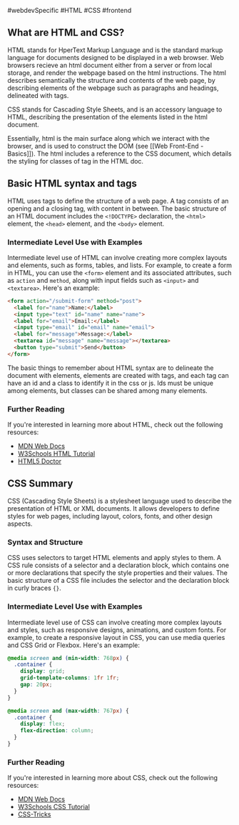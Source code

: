 #webdevSpecific #HTML #CSS #frontend

## What are HTML and CSS?
HTML stands for HperText Markup Language and is the standard markup language for documents designed to be displayed in a web browser. Web browsers recieve an html document either from a server or from local storage, and render the webpage based on the html instructions. The html describes semantically the structure and contents of the web page, by describing elements of the webpage such as paragraphs and headings, delineated with tags.

CSS stands for Cascading Style Sheets, and is an accessory language to HTML, describing the presentation of the elements listed in the html document.

Essentially, html is the main surface along which we interact with the browser, and is used to construct the DOM (see [[Web Front-End - Basics]]). The html includes a reference to the CSS document, which details the styling for classes of tag in the HTML doc.

## Basic HTML syntax and tags
HTML uses tags to define the structure of a web page. A tag consists of an opening and a closing tag, with content in between. The basic structure of an HTML document includes the `<!DOCTYPE>` declaration, the `<html>` element, the `<head>` element, and the `<body>` element.

### Intermediate Level Use with Examples
Intermediate level use of HTML can involve creating more complex layouts and elements, such as forms, tables, and lists. For example, to create a form in HTML, you can use the `<form>` element and its associated attributes, such as `action` and `method`, along with input fields such as `<input>` and `<textarea>`. Here's an example:
```html
<form action="/submit-form" method="post">
  <label for="name">Name:</label>
  <input type="text" id="name" name="name">
  <label for="email">Email:</label>
  <input type="email" id="email" name="email">
  <label for="message">Message:</label>
  <textarea id="message" name="message"></textarea>
  <button type="submit">Send</button>
</form>
```
The basic things to remember about HTML syntax are to delineate the document with elements, elements are created with tags, and each tag can have an id and a class to identify it in the css or js. Ids must be unique among elements, but classes can be shared among many elements.

### Further Reading
If you're interested in learning more about HTML, check out the following resources:

-   [MDN Web Docs](https://developer.mozilla.org/en-US/docs/Web/HTML)
-   [W3Schools HTML Tutorial](https://www.w3schools.com/html/)
-   [HTML5 Doctor](http://html5doctor.com/)

## CSS Summary
CSS (Cascading Style Sheets) is a stylesheet language used to describe the presentation of HTML or XML documents. It allows developers to define styles for web pages, including layout, colors, fonts, and other design aspects.

### Syntax and Structure
CSS uses selectors to target HTML elements and apply styles to them. A CSS rule consists of a selector and a declaration block, which contains one or more declarations that specify the style properties and their values. The basic structure of a CSS file includes the selector and the declaration block in curly braces `{}`.

### Intermediate Level Use with Examples
Intermediate level use of CSS can involve creating more complex layouts and styles, such as responsive designs, animations, and custom fonts. For example, to create a responsive layout in CSS, you can use media queries and CSS Grid or Flexbox. Here's an example:
```css
@media screen and (min-width: 768px) {
  .container {
    display: grid;
    grid-template-columns: 1fr 1fr;
    gap: 20px;
  }
}

@media screen and (max-width: 767px) {
  .container {
    display: flex;
    flex-direction: column;
  }
}
```

### Further Reading
If you're interested in learning more about CSS, check out the following resources:

-   [MDN Web Docs](https://developer.mozilla.org/en-US/docs/Web/CSS)
-   [W3Schools CSS Tutorial](https://www.w3schools.com/css/)
-   [CSS-Tricks](https://css-tricks.com/)
